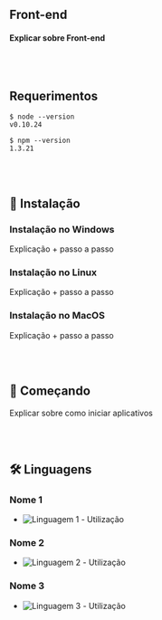 ## Front-end
#### Explicar sobre Front-end

</br></br>
## Requerimentos
```
$ node --version
v0.10.24

$ npm --version
1.3.21
```

</br></br>
## 🔧 Instalação
### Instalação no Windows
Explicação + passo a passo

### Instalação no Linux
Explicação + passo a passo

### Instalação no MacOS
Explicação + passo a passo


</br></br>
## 🚀 Começando
Explicar sobre como iniciar aplicativos


</br></br>
## 🛠️ Linguagens
### Nome 1
* ![Linguagem 1](Site) - Utilização
### Nome 2
* ![Linguagem 2](Site) - Utilização
### Nome 3
* ![Linguagem 3](Site) - Utilização
